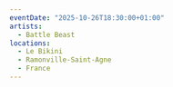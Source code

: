```yaml
---
eventDate: "2025-10-26T18:30:00+01:00"
artists:
  - Battle Beast
locations:
  - Le Bikini
  - Ramonville-Saint-Agne
  - France
---
```

